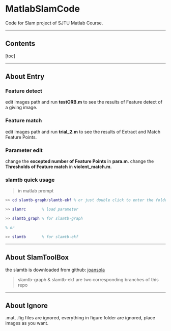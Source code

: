 # MatlabSlamCode
Code for Slam project of SJTU Matlab Course.

---

## Contents

[toc]

---

## About Entry

### Feature detect
edit images path and run **testORB.m** to see the results of Feature detect of a giving image.

### Feature match
edit images path and run **trial_2.m** to see the results of Extract and Match Feature Points.

### Parameter edit
change the **excepted number of Feature Points** in **para.m**.
change the **Thresholds of Feature match** in **violent_match.m**.

### slamtb quick usage
> in matlab prompt

```matlab
>> cd slamtb-graph/slamtb-ekf % or just double click to enter the folder

>> slamrc       % load parameter

>> slamtb_graph % for slamtb-graph

% or

>> slamtb       % for slamtb-ekf
```

---

## About SlamToolBox

the slamtb is downloaded from github: [joansola](https://github.com/joansola/slamtb)

> slamtb-graph & slamtb-ekf are two corresponding branches of this repo

---

## About Ignore

.mat, .fig files are ignored, everything in figure folder are ignored, place images as you want.